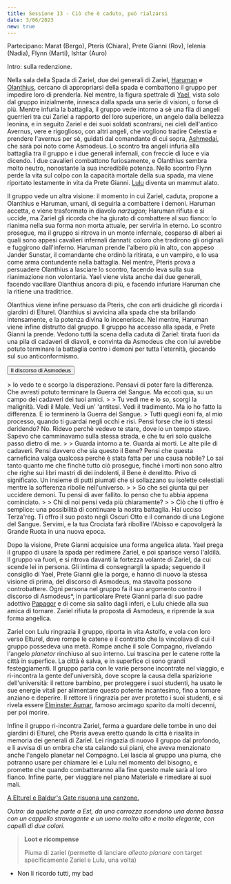 ```yaml
---
title: Sessione 13 - Ciò che è caduto, può rialzarsi
date: 3/06/2023
new: true
---
```

Partecipano: Marat (Bergo), Pteris (Chiara), Prete Gianni (Rov), Ielenia (Nadia), Flynn (Marti), Ishtar (Auro)

Intro: sulla redenzione.

Nella sala della Spada di Zariel, due dei generali di Zariel, [Haruman](/star/npc/avernus#haruman) e [Olanthius](/star/npc/avernus#olanthius), cercano di appropriarsi della spada e combattono il gruppo per impedire loro di prenderla. Nel mentre, la figura spettrale di [Yael](/star/npc/avernus#yael), vista solo dal gruppo inizialmente, innesca dalla spada una serie di visioni, o forse di più. 
Mentre infuria la battaglia, il gruppo vede intorno a sè una fila di angeli guerrieri tra cui Zariel a rapporto del loro superiore, un angelo dalla bellezza leonina, e in seguito Zariel e dei suoi soldati scontrarsi, nei cieli dell'antico Avernus, vere e rigoglioso, con altri angeli, che vogliono tradire Celestia e prendere l'avernus per sè, guidati dal comandante di cui sopra, [Ashmedai](/star/npc/evil#asmodeus), che sarà poi noto come Asmodeus. Lo scontro tra angeli infuria alla battaglia tra il gruppo e i due generali infernali, con freccie di luce e via dicendo. I due cavalieri combattono furiosamente, e Olanthius sembra molto neutro, nonostante la sua incredibile potenza. Nello scontro Flynn perde la vita sul colpo con la capacità mortale della sua spada, ma viene riportato lestamente in vita da Prete Gianni. [Lulu](/star/npc/avernus#lulu) diventa un mammut alato.

Il gruppo vede un altra visione: il momento in cui Zariel, caduta, propone a Olanthius e Haruman, umani, di seguirla a combattere i demoni. Haruman accetta, e viene trasformato in diavolo *narzugon*; Haruman rifiuta e si uccide, ma Zariel gli ricorda che ha giurato di combattere al suo fianco: lo rianima nella sua forma non morta attuale, per servirla in eterno. Lo scontro prosegue, ma il gruppo si ritrova in un monte infernale, cosparso di alberi ai quali sono appesi cavalieri infernali dannati: coloro che tradirono gli originali e fuggirono dall'inferno. Haruman prende l'albero più in alto, con appeso Jander Sunstar, il comandante che ordinò la ritirata, e un vampiro, e lo usa come arma contundente nella battaglia. Nel mentre, Pteris prova a persuadere Olanthius a lasciare lo scontro, facendo leva sulla sua rianimazione non volontaria. Yael viene vista anche dai due generali, facendo vacillare Olanthius ancora di più, e facendo infuriare Haruman che la ritiene una traditrice.

Olanthius viene infine persuaso da Pteris, che con arti druidiche gli ricorda i giardini di Elturel. Olanthius si avvicina alla spada che sta brillando intensamente, e la potenza divina lo incenerisce. Nel mentre, Haruman viene infine distrutto dal gruppo. Il gruppo ha accesso alla spada, e Prete Gianni la prende. Vedono tutti la scena della caduta di Zariel: tirata fuori da una pila di cadaveri di diavoli, e convinta da Asmodeus che con lui avrebbe potuto terminare la battaglia contro i demoni per tutta l'eternità, giocando sul suo anticonformismo.

<button type="button" class="collapsible coll-secondary">Il discorso di Asmodeus</button>
<div class="collapsible-content hidden" markdown="1">
> Io vedo te e scorgo la disperazione. Pensavi di poter fare la differenza. Che avresti potuto terminare la Guerra del Sangue. Ma eccoti qua, su un campo dei cadaveri dei tuoi amici.
>
> Tu vedi me e lo so, scorgi la malignità. Vedi il Male. Vedi un' 'antitesi. Vedi il tradimento. Ma io ho fatto la differenza. E io terminerò la Guerra del Sangue.
> Tutti quegli eoni fa, al mio processo, quando ti guardai negli occhi e risi. Pensi forse che io ti stessi deridendo? No. Ridevo perchè vedevo te stare, dove io un tempo stavo.  Sapevo che camminavamo sulla stessa strada, e che tu eri solo qualche passo dietro di me.
>
> Guarda intorno a te. Guarda ai morti. Le alte pile di cadaveri. Pensi davvero che sia questo il Bene? Pensi che questa carneficina valga qualcosa perchè è stata fatta per una causa nobile? Lo sai tanto quanto me che finchè tutto ciò prosegue, finchè i morti non sono altro che righe sui libri mastri di dei indolenti, il Bene è derelitto. Privo di significato. Un insieme di putti piumati che si sollazzano su isolette celestiali mentre la sofferenza ribolle nell'universo.
>
> So che sei giunta qui per uccidere demoni. Tu pensi di aver fallito. Io penso che tu abbia appena cominciato.
>
> Chi di noi pensi veda più chiaramente?
>
> Ciò che ti offro è semplice: una possibilità di continuare la nostra battaglia. Hai ucciso Terza'reg. Ti offro il suo posto negli Oscuri Otto e il comando di una Legione del Sangue. Servimi, e la tua Crociata farà ribollire l'Abisso e capovolgerà la Grande Ruota in una nuova epoca.
</div>

Dopo la visione, Prete Gianni acquisice una forma angelica alata. Yael prega il gruppo di usare la spada per redimere Zariel, e poi sparisce verso l'aldilà. Il gruppo va fuori, e si ritrova davanti la fortezza volante di Zariel, da cui scende lei in persona. Gli intima di consegnargli la spada; seguendo il consiglio di Yael, Prete Gianni glie la porge, e hanno di nuovo la stessa visione di prima, del discorso di Asmodeus, ma stavolta possono controbattere. Ogni persona nel gruppo fa il suo argomento contro il discorso di Asmodeus*, in particolare Prete Gianni parla di suo padre adottivo [Papagor](/star/npc/pgrel#papagor-fumonero) e di come sia salito dagli inferi, e Lulu chiede alla sua amica di tornare. Zariel rifiuta la proposta di Asmodeus, e riprende la sua forma angelica.

Zariel con Lulu ringrazia il gruppo, riporta in vita Astolfo, e vola con loro verso Elturel, dove rompe le catene e il contratto che la vincolava di cui il gruppo possedeva una metà. Rompe anche il sole Compagno, rivelando l'angelo *planetar* rinchiuso al suo interno. Lui trascina per le catene rotte la città in superfice. La città è salva, e in superfice ci sono grandi festeggiamenti. Il gruppo parla con le varie persone incontrate nel viaggio, e ri-incontra la gente del'università, dove scopre la causa della sparizione dell'università: il rettore bambino, per proteggere i suoi studenti, ha usato le sue energie vitali per alimentare questo potente incantesimo, fino a tornare anziano e deperire. Il rettore li ringrazia per aver protetto i suoi studenti, e si rivela essere [Elminster Aumar](/star/npc/elturel#elminster--choh-avarur), famoso arcimago sparito da molti decenni, per poi morire.

Infine il gruppo ri-incontra Zariel, ferma a guardare delle tombe in uno dei giardini di Elturel, che Pteris aveva eretto quando la città è risalita in memoria dei generali di Zariel. Lei ringazia di nuovo il gruppo dal profondo, e li avvisa di un ombra che sta calando sui piani, che aveva menzionato anche l'angelo planetar nel Compagno. Lei lascia al gruppo una piuma, che potranno usare per chiamare lei e Lulu nel momento del bisogno, e promette che quando combatteranno alla fine questo male sarà al loro fianco. Infine parte, per viaggiare nel piano Materiale e rimediare ai suoi mali.

[A Elturel e Baldur's Gate risuona una canzone.](https://www.youtube.com/watch?v=p1fSQwiLHe8)

*Outro: da qualche parte a Est, da una carrozza scendono una donna bassa con un cappello stravagante e un uomo molto alto e molto elegante, con capelli di due colori.*

> **Loot e ricompense**
> 
> Piuma di zariel (permette di lanciare *alleato planare* con target specificamente Zariel e Lulu, una volta)

* Non li ricordo tutti, my bad